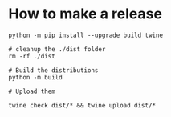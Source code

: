 # How to make a release

```shell
python -m pip install --upgrade build twine

# cleanup the ./dist folder
rm -rf ./dist

# Build the distributions
python -m build

# Upload them

twine check dist/* && twine upload dist/*
```
